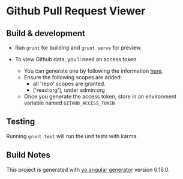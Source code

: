 # Github Pull Request Viewer

## Build & development

- Run `grunt` for building and `grunt serve` for preview.

- To view Github data, you'll need an access token. 
    - You can generate one by following the information [here](https://help.github.com/articles/creating-a-personal-access-token-for-the-command-line/).
    - Ensure the following scopes are added:
        - all 'repo' scopes are granted. 
        - ['read:org'], under admin:org
    - Once you generate the access token, store in an environment variable named `GITHUB_ACCESS_TOKEN`

## Testing

Running `grunt test` will run the unit tests with karma.

## Build Notes

This project is generated with [yo angular generator](https://github.com/yeoman/generator-angular)
version 0.16.0.
